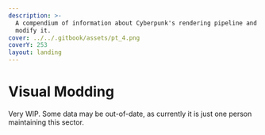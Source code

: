 ```yaml
---
description: >-
  A compendium of information about Cyberpunk's rendering pipeline and how to
  modify it.
cover: ../../.gitbook/assets/pt_4.png
coverY: 253
layout: landing
---
```


# Visual Modding


Very WIP. Some data may be out-of-date, as currently it is just one person maintaining this sector.

